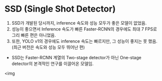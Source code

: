 # SSD (Single Shot Detector)
1. SSD가 개발된 당시까지, inference 속도와 성능 모두가 좋은 모델이 없었음.
2. 성능이 좋으면서 Inference 속도가 빠른 Faster-RCNN의 경우에도 최대 7 FPS로 그리 빠른 편은 아니었음.
3. 또한, YOLO v1의 경우에도 inference 속도는 빠르지만, 그 성능이 좋지는 못 했음. (최근 버전은 속도와 성능 모두 뛰어난 편)

- SSD는 Faster-RCNN 계열의 Two-stage detector가 아닌 One-stage detector의 본격적인 연구를 이끌어온 모델임.


<img
